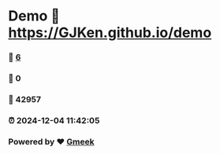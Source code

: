 # Demo :link: https://GJKen.github.io/demo 
### :page_facing_up: [6](https://GJKen.github.io/demo/tag.html) 
### :speech_balloon: 0 
### :hibiscus: 42957 
### :alarm_clock: 2024-12-04 11:42:05 
### Powered by :heart: [Gmeek](https://github.com/Meekdai/Gmeek)
